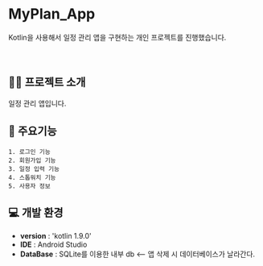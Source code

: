 # MyPlan_App
Kotlin을 사용해서 일정 관리 앱을 구현하는 개인 프로젝트를 진행했습니다.   
<br/><br/>

## 👨‍🏫 프로젝트 소개
일정 관리 앱입니다.
<br/>

## 📌 주요기능
```
1. 로그인 기능
2. 회원가입 기능
3. 일정 입력 기능
4. 스톱워치 기능
5. 사용자 정보
```

## 💻 개발 환경   
- **version** : 'kotlin 1.9.0'
- **IDE** : Android Studio
- **DataBase** : SQLite를 이용한 내부 db   <-- 앱 삭제 시 데이터베이스가 날라간다.
<br/>


